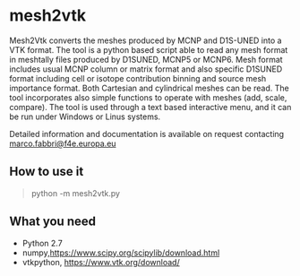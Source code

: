 # mesh2vtk
Mesh2Vtk converts the meshes produced by MCNP and D1S-UNED into a VTK format.
The tool is a python based script able to read any mesh format 
in meshtally files produced by D1SUNED, MCNP5 or MCNP6. 
Mesh format includes usual MCNP column or matrix format and also specific D1SUNED format 
including cell or isotope contribution binning and source mesh importance format. 
Both Cartesian and cylindrical meshes can be read. The tool incorporates also simple 
functions to operate with meshes (add, scale, compare).
The tool is used through a text based interactive menu, and it can be run under 
Windows or Linus systems. 

Detailed information and documentation is available on request contacting marco.fabbri@f4e.europa.eu

## How to use it
> python -m mesh2vtk.py

## What you need
- Python 2.7
- numpy,https://www.scipy.org/scipylib/download.html
- vtkpython, https://www.vtk.org/download/